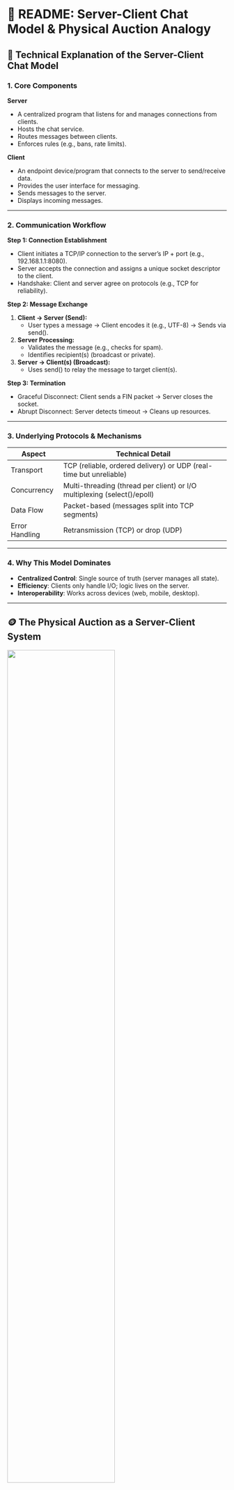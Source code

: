 
# 📘 README: Server-Client Chat Model & Physical Auction Analogy

## 🧠 Technical Explanation of the Server-Client Chat Model

### 1. Core Components

**Server**
- A centralized program that listens for and manages connections from clients.
- Hosts the chat service.
- Routes messages between clients.
- Enforces rules (e.g., bans, rate limits).

**Client**
- An endpoint device/program that connects to the server to send/receive data.
- Provides the user interface for messaging.
- Sends messages to the server.
- Displays incoming messages.

---

### 2. Communication Workflow

**Step 1: Connection Establishment**
- Client initiates a TCP/IP connection to the server’s IP + port (e.g., 192.168.1.1:8080).
- Server accepts the connection and assigns a unique socket descriptor to the client.
- Handshake: Client and server agree on protocols (e.g., TCP for reliability).

**Step 2: Message Exchange**
1. **Client → Server (Send):**
   - User types a message → Client encodes it (e.g., UTF-8) → Sends via send().
2. **Server Processing:**
   - Validates the message (e.g., checks for spam).
   - Identifies recipient(s) (broadcast or private).
3. **Server → Client(s) (Broadcast):**
   - Uses send() to relay the message to target client(s).

**Step 3: Termination**
- Graceful Disconnect: Client sends a FIN packet → Server closes the socket.
- Abrupt Disconnect: Server detects timeout → Cleans up resources.

---

### 3. Underlying Protocols & Mechanisms

| Aspect         | Technical Detail                              |
|----------------|------------------------------------------------|
| Transport      | TCP (reliable, ordered delivery) or UDP (real-time but unreliable) |
| Concurrency    | Multi-threading (thread per client) or I/O multiplexing (select()/epoll) |
| Data Flow      | Packet-based (messages split into TCP segments) |
| Error Handling | Retransmission (TCP) or drop (UDP)             |

---

### 4. Why This Model Dominates
- **Centralized Control**: Single source of truth (server manages all state).
- **Efficiency**: Clients only handle I/O; logic lives on the server.
- **Interoperability**: Works across devices (web, mobile, desktop).

---

## 🪙 The Physical Auction as a Server-Client System
<img src="image.jpg" width=70% height=70%>



Imagine a live auction house—like an art auction or livestock sale. This real-world scenario perfectly mirrors a server-client model, where:
- **Auctioneer = Server** (controls everything)
- **Bidders = Clients** (send and receive updates)
- **Bids = Messages** (data being exchanged)

---

### 1. Connection Phase (Joining the Auction)

**What Happens:**
- Bidders arrive, register, and get a paddle number (like a username).
- The auctioneer checks their credentials (validates clients).

**Server-Client Equivalent:**
- Clients "connect" to the server (like entering the auction).
- The server assigns them an ID (like a paddle number).

**Key Idea:**
- No one can bid without registering first.
- Similarly, no chat message is sent without a connection.

---

### 2. Bidding Phase (Sending & Receiving Data)

**What Happens:**
1. Bidder shouts "$500!" (sends a message).
2. Auctioneer validates the bid (checks if it’s higher than the current bid).
3. If valid, the auctioneer broadcasts to everyone: "New bid: $500 from Bidder 3!"

**Server-Client Equivalent:**
- Clients submit messages (like bids).
- The server checks rules (e.g., no spam).
- If valid, it broadcasts the message to all connected clients.

**Key Idea:**
- The auctioneer controls the flow (like a server managing traffic).
- Everyone hears updates in real time (like live chat).

---

### 3. Concurrency (Multiple Bidders at Once)

**Problem in Auctions:**
- Two bidders shout at the same time.
- The auctioneer must decide who spoke first (or ask them to repeat).

**Server-Client Equivalent:**
- Two clients send messages simultaneously.
- The server uses queues or threading to avoid conflicts.

**Key Idea:**
- Just like an auctioneer saying "One at a time, please!", the server sequences messages to avoid chaos.

---

### 4. Error Handling (Dealing with Issues)

**Auction Scenarios:**
- A bidder mumbles (message unclear) → Auctioneer says "Repeat that!"
- Someone bids too late (after "Sold!") → Ignored.
- A bidder arrives after the auction starts or without registration → Turned away at the door.

**Server-Client Equivalent:**
- Corrupted data → Server asks for retransmission.
- Late messages → Server rejects them (if the session ended).
- Failed connections (e.g., wrong IP/port, server down) → Client receives an error message.

**Why?**
- Ensures users know why they couldn’t join.

**Key Idea:**
- The auctioneer enforces rules, just like a server validates data and connection legitimacy.

---

### 5. Ending the Auction (Disconnection)

**What Happens:**
- Auctioneer declares "Sold to Bidder 3!"
- Bidders leave the room (disconnect).

**Server-Client Equivalent:**
- Server closes the session (like ending a chat room).
- Clients can no longer send/receive messages.

**Key Idea:**
- Clean disconnections prevent "ghost bidders" (like unresponsive clients).

---

## ✅ Final Summary

Your **server is the auctioneer**, and **clients are the bidders**. Instead of:
- Paddles → You have IP addresses.
- Shouting bids → You send data packets.
- Auction rules → You code validation logic.

This analogy helps visualize:
- How servers manage traffic (like an auctioneer’s control).
- Why clients need IDs (like paddle numbers).
- What happens when things go wrong (mumbled bids = corrupted data).


---


# Chat Room Application README

This document outlines the `server_old.cpp` and `client_old.cpp` files, implementing a simple multi-user chat room using TCP sockets in C++ for Unix-like systems. Clients connect to a server, join a single chat room, and exchange real-time messages with colored terminal output.

---

## **Overview**
- **Architecture**: Client-server model with TCP sockets.
- **Platform**: Unix-like systems (POSIX sockets, threading).
- **Features**:
  - Multi-user chat with unique usernames.
  - Colored message display based on user IDs.
  - Real-time messaging with join/leave notifications.
  - Exit via `#exit` or Ctrl+C.
  - Thread-based concurrency.

---

## **How It Works**

### **Server (`server_old.cpp`)**
Manages client connections and broadcasts messages.

#### **Key Components**
- **Data**: 
  - `struct terminal`: Stores client `id`, `name`, `socket`, and `th` (thread).
  - `vector<terminal> clients`: List of connected clients.
  - `mutex cout_mtx, clients_mtx`: Ensures thread-safe console and client list access.
  - `colors[]`: ANSI color codes for output.
- **Functions**:
  - `set_name`: Updates client username.
  - `shared_print`: Thread-safe console output.
  - `broadcast_message`: Sends messages to all clients except sender.
  - `end_connection`: Closes client socket and removes client.
  - `handle_client`: Manages client messages in a thread.

#### **Flow**
1. **Setup**: Creates TCP socket, binds to port 10000, listens for 8 connections.
   ```cpp
   server_socket = socket(AF_INET, SOCK_STREAM, 0);
   server.sin_port = htons(10000);
   bind(server_socket, (struct sockaddr *)&server, sizeof(sockaddr_in));
   listen(server_socket, 8);
   ```
2. **Connections**: Accepts clients, assigns IDs, spawns threads.
   ```cpp
   client_socket = accept(server_socket, (struct sockaddr *)&client, &len);
   thread t(handle_client, client_socket, seed);
   clients.push_back({seed, "Anonymous", client_socket, move(t)});
   ```
3. **Handling**: Each thread receives username, broadcasts join message, relays messages, and handles `#exit` or disconnection.
   ```cpp
   recv(client_socket, name, sizeof(name), 0);
   set_name(id, name);
   broadcast_message(string(name) + " has joined", id);
   ```

### **Client (`client_old.cpp`)**
Connects to the server, sends user messages, and displays received messages.

#### **Key Components**
- **Data**:
  - `client_socket`: TCP socket.
  - `thread t_send, t_recv`: Threads for sending/receiving.
  - `exit_flag`: Signals exit.
  - `colors[]`: ANSI color codes.
- **Functions**:
  - `catch_ctrl_c`: Handles Ctrl+C for graceful exit.
  - `eraseText`: Clears terminal line for clean display.
  - `send_message`: Sends user input to server.
  - `recv_message`: Displays server messages.

#### **Flow**
1. **Setup**: Connects to server at `127.0.0.1:10000`, sends username.
   ```cpp
   client_socket = socket(AF_INET, SOCK_STREAM, 0);
   connect(client_socket, (struct sockaddr *)&client, sizeof(sockaddr_in));
   cin.getline(name, MAX_LEN);
   send(client_socket, name, sizeof(name), 0);
   ```
2. **Threads**: Runs `send_message` and `recv_message` threads.
   ```cpp
   thread t1(send_message, client_socket);
   thread t2(recv_message, client_socket);
   ```
3. **Send**: Sends user input; exits on `#exit`.
   ```cpp
   cin.getline(str, MAX_LEN);
   send(client_socket, str, sizeof(str), 0);
   ```
4. **Receive**: Displays messages with username and color.
   ```cpp
   recv(client_socket, name, sizeof(name), 0);
   recv(client_socket, &color_code, sizeof(color_code), 0);
   cout << color(color_code) << name << " : " << str << endl;
   ```

---

## **Features**
- Colored message output by user ID.
- Thread-based concurrency for simultaneous send/receive.
- Real-time messaging with join/leave notifications.
- Graceful exit with `#exit` or Ctrl+C.

## **Limitations**
- Single chat room only.
- No message history for new clients.
- Unix-only; no Windows support.
- 200-character message limit (`MAX_LEN`).
- No member list display.

---

## **How to Run**
1. **Compile**:
   ```bash
   g++ server_old.cpp -o server -pthread
   g++ client_old.cpp -o client -pthread
   ```
2. **Start Server**:
   ```bash
   ./server
   ```
3. **Start Client**:
   ```bash
   ./client
   ```
   - Enter username, chat, exit with `#exit` or Ctrl+C.
     

---

## **Example**
- **Server**:
  ```
  ====== Welcome to the chat-room ======
  Alice has joined
  Alice: Hello!
  Bob has joined
  ```
- **Client (Alice)**:
  ```
  Enter your name: Alice
  ====== Welcome to the chat-room ======
  You: Hello!
  Bob has joined
  You: #exit
  ```

---

This is a lightweight chat room for Unix systems. For multi-room support and cross-platform compatibility, see `server.cpp` and `client.cpp`.


---

# 💬 Modern Chat Application – Comparative Overview

This document outlines the architectural evolution and feature enhancements between the legacy (`server_old.cpp`, `client_old.cpp`) and updated (`server.cpp`, `client.cpp`) versions of the C++ chat application.

---

## ⚙️ Architecture Comparison

| Feature                | Legacy System (Old)                    | Updated System (New)                                           |
|------------------------|----------------------------------------|----------------------------------------------------------------|
| Design Paradigm        | Procedural + Global State              | Object-Oriented (OOP) Modular Design                           |
| Threading              | Thread per client                      | Non-blocking I/O using `select()`                              |
| Room Support           | Single Global Chat Room                | Multiple Chat Rooms with isolated messages                     |
| Cross-Platform Support | Linux/Unix only                        | Windows and Unix-Compatible via Preprocessor Directives        |
| Code Organization      | Monolithic                             | Encapsulated Classes: `Client`, `ChatRoom`, `ChatServer`       |

---

## 🌟 New Features in `server.cpp`

1. **ASCII Welcome Animations**  
   Greet users with dynamic, colorful animations upon joining a room.

2. **Private Messaging**  
   Support for targeted messages using `@username`, allowing users to send private messages within rooms.

---

## 🛠 Server Enhancements (`server_old.cpp` → `server.cpp`)

### New Features:
- **Chat Room Support**  
  Clients can join named rooms, enabling isolated group conversations.

- **Persistent Message History**  
  Message logs are stored per room and replayed to new clients upon entry.

- **Room Membership List**  
  New users receive a list of current members in the room.

- **Scalable Non-blocking I/O**  
  Uses `select()` instead of multithreading, making the server more scalable and efficient.

- **Graceful Disconnection**  
  Clients exiting the chat are properly removed, and rooms are cleaned up when empty.

- **Improved Error Handling**  
  More descriptive messages for socket, bind, and listen errors.

---

## 💬 Client Enhancements (`client_old.cpp` → `client.cpp`)

### New Features:
- **Room-Based Entry**  
  Users enter a specific room on login, aligning with the multi-room feature of the server.

- **Formatted Chat Output**
  - Messages include timestamps.
  - Different visual styles for system, sent, and received messages.
  - Inline support for `**bold**`, `*italic*`, and `__underline__` formatting.

- **Terminal UI Improvements**
  - Colored live input prompt (`->:`).
  - Arrow-key-based scrolling through chat history.
  - Responsive rendering according to terminal size.

- **User Personalization**
  - Unique color assigned to each user.
  - Fullscreen animated welcome using ASCII art and color waves.

- **Non-blocking Keyboard Input**
  - Real-time input without blocking UI updates.
  - Supports key events like Enter, Backspace, and arrow keys.

- **Cross-Platform Compatibility**
  - Works on both Windows and Unix-like systems.
  - Fallbacks for ANSI escape sequences on terminals without native support.

---

## 🔒 Robustness and Usability

| Capability            | Legacy Version            | New Version                                 |
|------------------------|----------------------------|----------------------------------------------|
| Graceful Exit          | Ctrl+C Signal Handler       | `"exit"` keyword, clean socket shutdown       |
| Message History        | ❌ None                     | ✅ Full history replay upon join             |
| Multi-user Display     | Basic name and color only   | Rich formatting with timestamps and markup  |
| UI Feedback            | Static CLI prompt           | Animated, responsive interface              |
| Scrollback Support     | ❌ Not available             | ✅ Supported with arrow keys                 |
| Modular Extendability  | Difficult to modify         | Easy to extend due to modular OOP structure |

---

## 🧠 Developer Benefits

- **Readability**  
  Clear separation between networking, storage, and UI responsibilities.

- **Maintainability**  
  Encapsulation of chat logic in classes (`ChatRoom`, `Message`, `Client`) encourages reuse.

- **Extensibility**  
  Ready for advanced features like authentication, private rooms, or file sharing.

- **Portability**  
  Uses preprocessor-based handling for Windows and Linux compatibility.
  
---

## Screenshots of the new chat application
<img src="chat.png" width=70% height=70%>

## ✅ Conclusion

The updated chat system is a complete overhaul designed for scalability, modularity, and modern user experience. Transitioning from a prototype to a production-ready structure, it now supports multiple chat rooms, private messaging, terminal-based animation, responsive UIs, and clean cross-platform compatibility—making it suitable for real-time collaboration in various environments.

---
